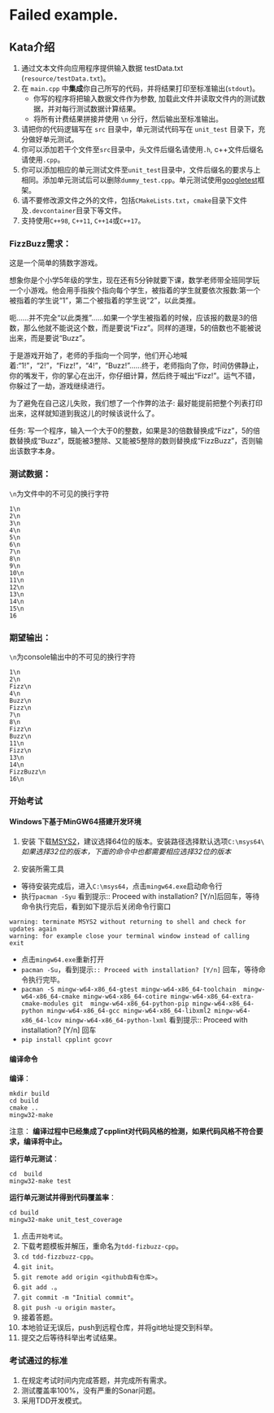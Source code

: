 # Failed example.
## Kata介绍
1. 通过文本文件向应用程序提供输入数据 testData.txt (`resource/testData.txt`)。
2. 在 `main.cpp` 中**集成**你自己所写的代码，并将结果打印至标准输出(`stdout`)。
    * 你写的程序将把输入数据文件作为参数, 加载此文件并读取文件内的测试数据，并对每行测试数据计算结果。
    * 将所有计费结果拼接并使用 `\n` 分行，然后输出至标准输出。
3. 请把你的代码逻辑写在 `src` 目录中，单元测试代码写在 `unit_test` 目录下，充分做好单元测试。
4. 你可以添加若干个文件至`src`目录中，头文件后缀名请使用`.h`, c++文件后缀名请使用`.cpp`。
5. 你可以添加相应的单元测试文件至`unit_test`目录中，文件后缀名的要求与上相同。添加单元测试后可以删除`dummy_test.cpp`。单元测试使用[googletest](https://github.com/google/googletest)框架。
6. 请不要修改源文件之外的文件，包括`CMakeLists.txt`，`cmake`目录下文件及`.devcontainer`目录下等文件。
7. 支持使用`C++98`, `C++11`, `C++14`或`C++17`。

### FizzBuzz需求：

这是一个简单的猜数字游戏。

想象你是个小学5年级的学生，现在还有5分钟就要下课，数学老师带全班同学玩一个小游戏。他会用手指挨个指向每个学生，被指着的学生就要依次报数:第一个被指着的学生说“1”，第二个被指着的学生说“2”，以此类推。

呃......并不完全“以此类推”......如果一个学生被指着的时候，应该报的数是3的倍数，那么他就不能说这个数，而是要说“Fizz”。同样的道理，5的倍数也不能被说出来，而是要说“Buzz”。

于是游戏开始了，老师的手指向一个同学，他们开心地喊 着:“1!”，“2!”，“Fizz!”，“4!”，“Buzz!”......终于，老师指向了你，时间仿佛静止，你的嘴发干，你的掌心在出汗，你仔细计算，然后终于喊出“Fizz!”。运气不错，你躲过了一劫，游戏继续进行。

为了避免在自己这儿失败，我们想了一个作弊的法子: 最好能提前把整个列表打印出来，这样就知道到我这儿的时候该说什么了。

任务: 写一个程序，输入一个大于0的整数，如果是3的倍数替换成“Fizz”，5的倍数替换成“Buzz”，既能被3整除、又能被5整除的数则替换成“FizzBuzz”，否则输出该数字本身。

### 测试数据：

`\n`为文件中的不可见的换行字符

```text
1\n
2\n
3\n
4\n
5\n
6\n
7\n
8\n
9\n
10\n
11\n
12\n
13\n
14\n
15\n
16
```
### 期望输出：

`\n`为console输出中的不可见的换行字符

```text
1\n
2\n
Fizz\n
4\n
Buzz\n
Fizz\n
7\n
8\n
Fizz\n
Buzz\n
11\n
Fizz\n
13\n
14\n
FizzBuzz\n
16\n
```
### 开始考试

#### Windows下基于MinGW64搭建开发环境

1. 安装
下载[MSYS2](https://www.msys2.org/)，建议选择64位的版本。安装路径选择默认选项`C:\msys64\`  
*如果选择32位的版本，下面的命令中也都需要相应选择32位的版本*

2. 安装所需工具
- 等待安装完成后，进入`C:\msys64`，点击`mingw64.exe`启动命令行
- 执行`pacman -Syu`
看到提示:: Proceed with installation? [Y/n]后回车，等待命令执行完后，看到如下提示后关闭命令行窗口
```
warning: terminate MSYS2 without returning to shell and check for updates again
warning: for example close your terminal window instead of calling exit
```
- 点击`mingw64.exe`重新打开
- `pacman -Su`，看到提示`:: Proceed with installation? [Y/n]` 回车，等待命令执行完毕。
- `pacman -S mingw-w64-x86_64-gtest mingw-w64-x86_64-toolchain  mingw-w64-x86_64-cmake mingw-w64-x86_64-cotire mingw-w64-x86_64-extra-cmake-modules git  mingw-w64-x86_64-python-pip mingw-w64-x86_64-python mingw-w64-x86_64-gcc mingw-w64-x86_64-libxml2 mingw-w64-x86_64-lcov mingw-w64-x86_64-python-lxml`
看到提示:: Proceed with installation? [Y/n] 回车
- `pip install cpplint gcovr`

#### 编译命令
**编译**： 
```
mkdir build
cd build
cmake ..
mingw32-make
```
注意： **编译过程中已经集成了cpplint对代码风格的检测，如果代码风格不符合要求，编译将中止。**

**运行单元测试**：
```
cd  build
mingw32-make test
```

**运行单元测试并得到代码覆盖率**：
```
cd build
mingw32-make unit_test_coverage
```

1. 点击`开始考试`。
2. 下载考题模板并解压，重命名为`tdd-fizbuzz-cpp`。
3. `cd tdd-fizzbuzz-cpp`。
4. `git init`。
5. `git remote add origin <github自有仓库>`。
6. `git add .`。
7. `git commit -m "Initial commit"`。
8. `git push -u origin master`。
9. 接着答题。
10. 本地验证无误后，push到远程仓库，并将git地址提交到科举。
11. 提交之后等待科举出考试结果。

### 考试通过的标准

1. 在规定考试时间内完成答题，并完成所有需求。
2. 测试覆盖率100%，没有严重的Sonar问题。
3. 采用TDD开发模式。

